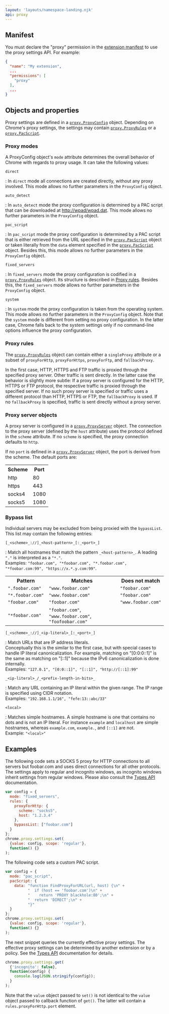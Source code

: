 ```yaml
---
layout: 'layouts/namespace-landing.njk'
api: proxy
---
```


## Manifest

You must declare the "proxy" permission in the [extension manifest][1] to use the proxy settings
API. For example:

```json
{
  "name": "My extension",
  ...
  "permissions": [
    "proxy"
  ],
  ...
}
```

## Objects and properties

Proxy settings are defined in a [`proxy.ProxyConfig`][2] object. Depending on Chrome's proxy settings,
the settings may contain [`proxy.ProxyRules`][3] or a [`proxy.PacScript`][4].

### Proxy modes

A ProxyConfig object's `mode` attribute determines the overall behavior of Chrome with regards to
proxy usage. It can take the following values:

`direct`

: In `direct` mode all connections are created directly, without any proxy involved. This mode allows
  no further parameters in the `ProxyConfig` object.

`auto_detect`

: In `auto_detect` mode the proxy configuration is determined by a PAC script that can be downloaded
  at [http://wpad/wpad.dat][5]. This mode allows no further parameters in the `ProxyConfig` object.

`pac_script`

: In `pac_script` mode the proxy configuration is determined by a PAC script that is either retrieved
  from the URL specified in the [`proxy.PacScript`][6] object or taken literally from the `data` element
  specified in the [`proxy.PacScript`][7] object. Besides this, this mode allows no further parameters
  in the `ProxyConfig` object.

`fixed_servers`

: In `fixed_servers` mode the proxy configuration is codified in a [`proxy.ProxyRules`][8] object. Its
  structure is described in [Proxy rules][9]. Besides this, the `fixed_servers` mode allows no further
  parameters in the `ProxyConfig` object.

`system`

: In `system` mode the proxy configuration is taken from the operating system. This mode allows no
  further parameters in the `ProxyConfig` object. Note that the `system` mode is different from
  setting no proxy configuration. In the latter case, Chrome falls back to the system settings only if
  no command-line options influence the proxy configuration.

### Proxy rules

The [`proxy.ProxyRules`][10] object can contain either a `singleProxy` attribute or a subset of
`proxyForHttp`, `proxyForHttps`, `proxyForFtp`, and `fallbackProxy`.

In the first case, HTTP, HTTPS and FTP traffic is proxied through the specified proxy server. Other
traffic is sent directly. In the latter case the behavior is slightly more subtle: If a proxy server
is configured for the HTTP, HTTPS or FTP protocol, the respective traffic is proxied through the
specified server. If no such proxy server is specified or traffic uses a different protocol than
HTTP, HTTPS or FTP, the `fallbackProxy` is used. If no `fallbackProxy` is specified, traffic is sent
directly without a proxy server.

### Proxy server objects

A proxy server is configured in a [`proxy.ProxyServer`][11] object. The connection to the proxy server
(defined by the `host` attribute) uses the protocol defined in the `scheme` attribute. If no
`scheme` is specified, the proxy connection defaults to `http`.

If no `port` is defined in a [`proxy.ProxyServer`][12] object, the port is derived from the scheme.
The default ports are:

<table><tbody><tr><th>Scheme</th><th>Port</th></tr><tr><td>http</td><td>80</td></tr><tr><td>https</td><td>443</td></tr><tr><td>socks4</td><td>1080</td></tr><tr><td>socks5</td><td>1080</td></tr></tbody></table>

### Bypass list

Individual servers may be excluded from being proxied with the `bypassList`. This list may contain
the following entries:

`[_<scheme>_://]_<host-pattern>_[:_<port>_]`

: Match all hostnames that match the pattern `_<host-pattern>_`. A leading `"."` is interpreted as a
  `"*."`.  
  Examples: `"foobar.com", "*foobar.com", "*.foobar.com", "*foobar.com:99", "https://x.*.y.com:99"`.

  <table><tbody><tr><th>Pattern</th><th>Matches</th><th>Does not match</th></tr><tr><td><code>".foobar.com"</code></td><td><code>"www.foobar.com"</code></td><td><code>"foobar.com"</code></td></tr><tr><td><code>"*.foobar.com"</code></td><td><code>"www.foobar.com"</code></td><td><code>"foobar.com"</code></td></tr><tr><td><code>"foobar.com"</code></td><td><code>"foobar.com"</code></td><td><code>"www.foobar.com"</code></td></tr><tr><td><code>"*foobar.com"</code></td><td><code>"foobar.com"</code>, <code>"www.foobar.com"</code>, <code>"foofoobar.com"</code></td><td></td></tr></tbody></table>

`[_<scheme>_://]_<ip-literal>_[:_<port>_]`

: Match URLs that are IP address literals.  
  Conceptually this is the similar to the first case, but with special cases to handle IP literal
  canonicalization. For example, matching on "\[0:0:0::1\]" is the same as matching on "\[::1\]"
  because the IPv6 canonicalization is done internally.  
  Examples: `"127.0.1", "[0:0::1]", "[::1]", "http://[::1]:99"`

`_<ip-literal>_/_<prefix-length-in-bits>_`

: Match any URL containing an IP literal within the given range. The IP range is specified using CIDR
  notation.  
  Examples: `"192.168.1.1/16", "fefe:13::abc/33"`

`<local>`

: Matches simple hostnames. A simple hostname is one that contains no dots and is not an IP literal.
  For instance `example` and `localhost` are simple hostnames, whereas `example.com`, `example.`, and
  `[::1]` are not.  
  Example: `"<local>"`

## Examples

The following code sets a SOCKS 5 proxy for HTTP connections to all servers but foobar.com and uses
direct connections for all other protocols. The settings apply to regular and incognito windows, as
incognito windows inherit settings from regular windows. Please also consult the [Types API][13]
documentation.

```js
var config = {
  mode: "fixed_servers",
  rules: {
    proxyForHttp: {
      scheme: "socks5",
      host: "1.2.3.4"
    },
    bypassList: ["foobar.com"]
  }
};
chrome.proxy.settings.set(
  {value: config, scope: 'regular'},
  function() {}
);
```

The following code sets a custom PAC script.

```js
var config = {
  mode: "pac_script",
  pacScript: {
    data: "function FindProxyForURL(url, host) {\n" +
          "  if (host == 'foobar.com')\n" +
          "    return 'PROXY blackhole:80';\n" +
          "  return 'DIRECT';\n" +
          "}"
  }
};
chrome.proxy.settings.set(
  {value: config, scope: 'regular'},
  function() {}
);
```

The next snippet queries the currently effective proxy settings. The effective proxy settings can be
determined by another extension or by a policy. See the [Types API][14] documentation for details.

```js
chrome.proxy.settings.get(
  {'incognito': false},
  function(config) {
    console.log(JSON.stringify(config));
  }
);
```

Note that the `value` object passed to `set()` is not identical to the `value` object passed to
callback function of `get()`. The latter will contain a `rules.proxyForHttp.port` element.

[1]: /docs/extensions/manifest
[2]: #type-ProxyConfig
[3]: #type-ProxyRules
[4]: #type-PacScript
[5]: http://wpad/wpad.dat
[6]: #type-PacScript
[7]: #type-PacScript
[8]: #type-ProxyRules
[9]: #proxy_rules
[10]: #type-ProxyRules
[11]: #type-ProxyServer
[12]: #type-ProxyServer
[13]: /docs/extensions/types#ChromeSetting
[14]: /docs/extensions/types#ChromeSetting
